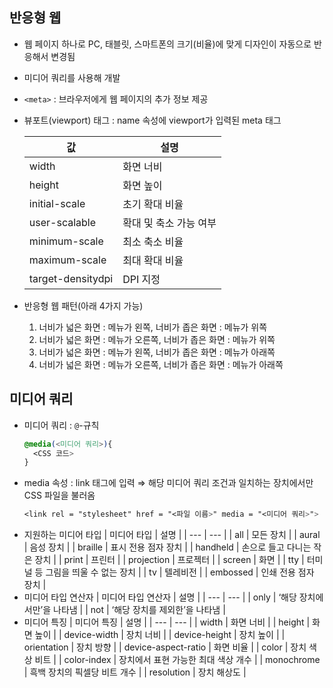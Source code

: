 ## 반응형 웹

- 웹 페이지 하나로 PC, 태블릿, 스마트폰의 크기(비율)에 맞게 디자인이 자동으로 반응해서 변경됨
- 미디어 쿼리를 사용해 개발
- `<meta>` : 브라우저에게 웹 페이지의 추가 정보 제공
- 뷰포트(viewport) 태그 : name 속성에 viewport가 입력된 meta 태그

  | 값                | 설명                   |
  | ----------------- | ---------------------- |
  | width             | 화면 너비              |
  | height            | 화면 높이              |
  | initial-scale     | 초기 확대 비율         |
  | user-scalable     | 확대 및 축소 가능 여부 |
  | minimum-scale     | 최소 축소 비율         |
  | maximum-scale     | 최대 확대 비율         |
  | target-densitydpi | DPI 지정               |

- 반응형 웹 패턴(아래 4가지 가능)
  1. 너비가 넓은 화면 : 메뉴가 왼쪽, 너비가 좁은 화면 : 메뉴가 위쪽
  2. 너비가 넓은 화면 : 메뉴가 오른쪽, 너비가 좁은 화면 : 메뉴가 위쪽
  3. 너비가 넓은 화면 : 메뉴가 왼쪽, 너비가 좁은 화면 : 메뉴가 아래쪽
  4. 너비가 넓은 화면 : 메뉴가 오른쪽, 너비가 좁은 화면 : 메뉴가 아래쪽

## 미디어 쿼리

- 미디어 쿼리 : `@`-규칙
  ```css
  @media(<미디어 쿼리>){
  	<CSS 코드>
  }
  ```
- media 속성 : link 태그에 입력 ⇒ 해당 미디어 쿼리 조건과 일치하는 장치에서만 CSS 파일을 불러옴
  ```css
  <link rel = "stylesheet" href = "<파일 이름>" media = "<미디어 쿼리>">
  ```
- 지원하는 미디어 타입
  | 미디어 타입 | 설명 |
  | --- | --- |
  | all | 모든 장치 |
  | aural | 음성 장치 |
  | braille | 표시 전용 점자 장치 |
  | handheld | 손으로 들고 다니는 작은 장치 |
  | print | 프린터 |
  | projection | 프로젝터 |
  | screen | 화면 |
  | tty | 터미널 등 그림을 띄울 수 없는 장치 |
  | tv | 텔레비전 |
  | embossed | 인쇄 전용 점자 장치 |
- 미디어 타입 연산자
  | 미디어 타입 연산자 | 설명 |
  | --- | --- |
  | only | ‘해당 장치에서만’을 나타냄 |
  | not | ‘해당 장치를 제외한’을 나타냄 |
- 미디어 특징
  | 미디어 특징 | 설명 |
  | --- | --- |
  | width | 화면 너비 |
  | height | 화면 높이 |
  | device-width | 장치 너비 |
  | device-height | 장치 높이 |
  | orientation | 장치 방향 |
  | device-aspect-ratio | 화면 비율 |
  | color | 장치 색상 비트 |
  | color-index | 장치에서 표현 가능한 최대 색상 개수 |
  | monochrome | 흑백 장치의 픽셀당 비트 개수 |
  | resolution | 장치 해상도 |
